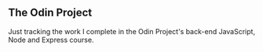 ## The Odin Project

Just tracking the work I complete in the Odin Project's back-end JavaScript, Node and Express course.
